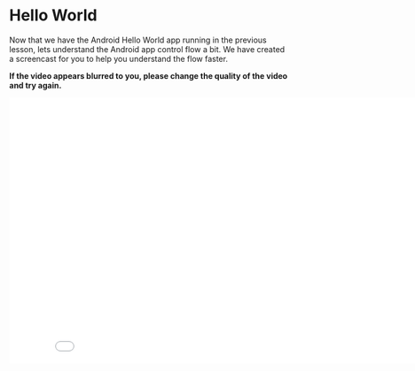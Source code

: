 # Hello World

Now that we have the Android Hello World app running in the previous lesson, lets understand the Android app control flow a bit. We have created a screencast for you to help you understand the flow faster.

<strong>If the video appears blurred to you, please change the quality of the video and try again.</strong>


<iframe width="853" height="480" src="//www.youtube.com/embed/Fj-Miy5mvEU" frameborder="0" allowfullscreen></iframe>


